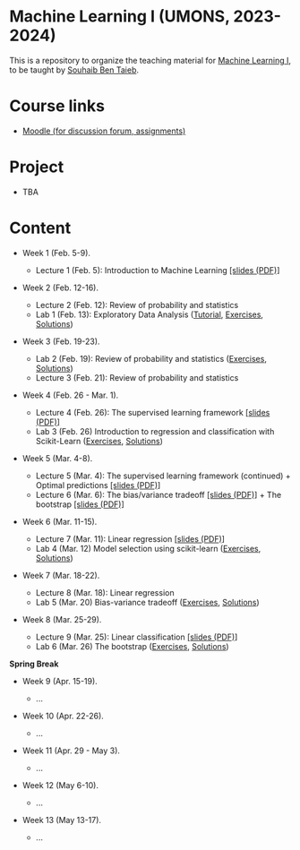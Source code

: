 # Machine Learning I (UMONS, 2023-2024)

This is a repository to organize the teaching material for [Machine Learning I](https://applications.umons.ac.be/web/en/pde/2023-2024/aa/S-INFO-256.htm), to be taught by [Souhaib Ben Taieb](http://www.souhaib-bentaieb.com).

# Course links

- [Moodle (for discussion forum, assignments)](https://moodle.umons.ac.be/mod/forum/view.php?id=271616)   

# Project 
- TBA
  
# Content

- Week 1 (Feb. 5-9). 
  - Lecture 1 (Feb. 5): Introduction to Machine Learning [[slides (PDF)]](./lectures/lecture1-intro.pdf)

- Week 2 (Feb. 12-16). 
  - Lecture 2 (Feb. 12): Review of probability and statistics
  - Lab 1 (Feb. 13): Exploratory Data Analysis ([Tutorial](https://colab.research.google.com/github/bsouhaib/ML1-24/blob/master/labs/lab1/lab1_tutorial.ipynb), [Exercises](https://colab.research.google.com/github/bsouhaib/ML1-24/blob/master/labs/lab1/lab1_exercises.ipynb), [Solutions](https://colab.research.google.com/github/bsouhaib/ML1-24/blob/master/labs/lab1/lab1_solutions.ipynb))

- Week 3 (Feb. 19-23). 
  - Lab 2 (Feb. 19): Review of probability and statistics ([Exercises](/labs/lab2/lab2_exercises.pdf), [Solutions](/labs/lab2/lab2_solutions.pdf))
  - Lecture 3 (Feb. 21): Review of probability and statistics


- Week 4 (Feb. 26 - Mar. 1). 
  - Lecture 4 (Feb. 26): The supervised learning framework [[slides (PDF)]](./lectures/lecture3-learning-framework.pdf)
  - Lab 3 (Feb. 26) Introduction to regression and classification with Scikit-Learn ([Exercises](https://colab.research.google.com/github/bsouhaib/ML1-24/blob/master/labs/lab3/lab3_exercises.ipynb), [Solutions](https://colab.research.google.com/github/bsouhaib/ML1-24/blob/master/labs/lab3/lab3_solutions.ipynb))
- Week 5 (Mar. 4-8). 
  -  Lecture 5 (Mar. 4): The supervised learning framework (continued) + Optimal predictions [[slides (PDF)]](./lectures/lecture5-optimal-predictions.pdf)
  -  Lecture 6 (Mar. 6): The bias/variance tradeoff [[slides (PDF)]](./lectures/lecture6-bias-variance.pdf) + The bootstrap [[slides (PDF)]](./lectures/lecture7-bootstrap.pdf)


- Week 6 (Mar. 11-15). 
  - Lecture 7 (Mar. 11): Linear regression [[slides (PDF)]](./lectures/lecture8-linear-regression.pdf) 
  - Lab 4 (Mar. 12) Model selection using scikit-learn ([Exercises](https://colab.research.google.com/github/bsouhaib/ML1-24/blob/master/labs/lab4/lab4_exercises.ipynb), [Solutions](https://colab.research.google.com/github/bsouhaib/ML1-24/blob/master/labs/lab4/lab4_solutions.ipynb))
- Week 7 (Mar. 18-22).
  - Lecture 8 (Mar. 18): Linear regression 
  - Lab 5 (Mar. 20) Bias-variance tradeoff ([Exercises](https://colab.research.google.com/github/bsouhaib/ML1-24/blob/master/labs/lab5/lab5_exercises.ipynb), [Solutions](https://colab.research.google.com/github/bsouhaib/ML1-24/blob/master/labs/lab5/lab5_solutions.ipynb))

- Week 8 (Mar. 25-29). 
  - Lecture 9 (Mar. 25): Linear classification [[slides (PDF)]](./lectures/lecture8-linear-classification.pdf) 
  - Lab 6 (Mar. 26) The bootstrap ([Exercises](https://colab.research.google.com/github/bsouhaib/ML1-24/blob/master/labs/lab6/lab6_exercises.ipynb), [Solutions](https://colab.research.google.com/github/bsouhaib/ML1-24/blob/master/labs/lab6/lab6_solutions.ipynb))



**Spring Break**


- Week 9 (Apr. 15-19). 
  - ...
    
- Week 10 (Apr. 22-26). 
  - ...
    
- Week 11 (Apr. 29 - May 3). 
  - ...

- Week 12 (May 6-10). 
  - ...

- Week 13 (May 13-17). 
  - ...
